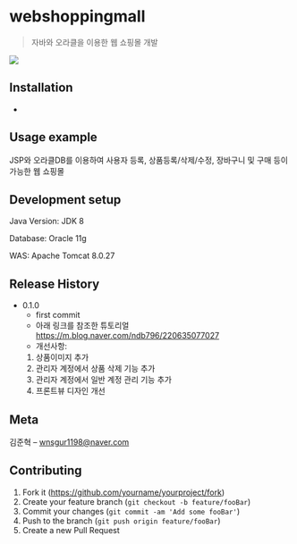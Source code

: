 # webshoppingmall
> 자바와 오라클을 이용한 웹 쇼핑몰 개발

![](readme-img/header.png)

## Installation

-

## Usage example

JSP와 오라클DB를 이용하여 사용자 등록, 상품등록/삭제/수정, 장바구니 및 구매 등이 가능한 웹 쇼핑몰


## Development setup

Java Version:
JDK 8

Database:
Oracle 11g

WAS:
Apache Tomcat 8.0.27


## Release History

* 0.1.0
    * first commit
    * 아래 링크를 참조한 튜토리얼
      https://m.blog.naver.com/ndb796/220635077027
    * 개선사항: 
    1) 상품이미지 추가
    2) 관리자 계정에서 상품 삭제 기능 추가
    4) 관리자 계정에서 일반 계정 관리 기능 추가
    4) 프론트뷰 디자인 개선

## Meta

김준혁 – wnsgur1198@naver.com

## Contributing

1. Fork it (<https://github.com/yourname/yourproject/fork>)
2. Create your feature branch (`git checkout -b feature/fooBar`)
3. Commit your changes (`git commit -am 'Add some fooBar'`)
4. Push to the branch (`git push origin feature/fooBar`)
5. Create a new Pull Request

<!-- Markdown link & img dfn's -->
